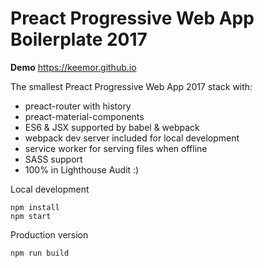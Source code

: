 # Preact Progressive Web App Boilerplate 2017

<p><strong>Demo</strong> <a href="https://keemor.github.io/"> https://keemor.github.io </a></p>

The smallest Preact Progressive Web App 2017 stack with:
- preact-router with history
- preact-material-components
- ES6 & JSX supported by babel & webpack
- webpack dev server included for local development
- service worker for serving files when offline
- SASS support
- 100% in Lighthouse Audit :)

Local development
```
npm install
npm start
```

Production version
```
npm run build
```